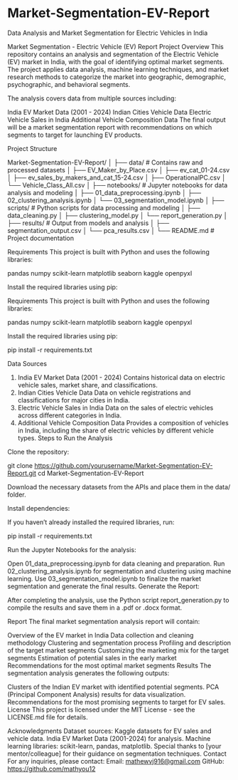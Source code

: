 # Market-Segmentation-EV-Report
Data Analysis and Market Segmentation for Electric Vehicles in India

Market Segmentation - Electric Vehicle (EV) Report
Project Overview
This repository contains an analysis and segmentation of the Electric Vehicle (EV) market in India, with the goal of identifying optimal market segments. The project applies data analysis, machine learning techniques, and market research methods to categorize the market into geographic, demographic, psychographic, and behavioral segments.

The analysis covers data from multiple sources including:

India EV Market Data (2001 - 2024)
Indian Cities Vehicle Data
Electric Vehicle Sales in India
Additional Vehicle Composition Data
The final output will be a market segmentation report with recommendations on which segments to target for launching EV products.

Project Structure

Market-Segmentation-EV-Report/
│
├── data/                    # Contains raw and processed datasets
│   ├── EV_Maker_by_Place.csv
│   ├── ev_cat_01-24.csv
│   ├── ev_sales_by_makers_and_cat_15-24.csv
│   ├── OperationalPC.csv
│   └── Vehicle_Class_All.csv
│
├── notebooks/               # Jupyter notebooks for data analysis and modeling
│   ├── 01_data_preprocessing.ipynb
│   ├── 02_clustering_analysis.ipynb
│   └── 03_segmentation_model.ipynb
│
├── scripts/                 # Python scripts for data processing and modeling
│   ├── data_cleaning.py
│   ├── clustering_model.py
│   └── report_generation.py
│
├── results/                 # Output from models and analysis
│   ├── segmentation_output.csv
│   └── pca_results.csv
│
└── README.md                # Project documentation

Requirements
This project is built with Python and uses the following libraries:

pandas
numpy
scikit-learn
matplotlib
seaborn
kaggle
openpyxl

Install the required libraries using pip:

Requirements
This project is built with Python and uses the following libraries:

pandas
numpy
scikit-learn
matplotlib
seaborn
kaggle
openpyxl

Install the required libraries using pip:

pip install -r requirements.txt

Data Sources
1. India EV Market Data (2001 - 2024)
Contains historical data on electric vehicle sales, market share, and classifications.
2. Indian Cities Vehicle Data
Data on vehicle registrations and classifications for major cities in India.
3. Electric Vehicle Sales in India
Data on the sales of electric vehicles across different categories in India.
4. Additional Vehicle Composition Data
Provides a composition of vehicles in India, including the share of electric vehicles by different vehicle types.
Steps to Run the Analysis

Clone the repository:

git clone https://github.com/yourusername/Market-Segmentation-EV-Report.git
cd Market-Segmentation-EV-Report

Download the necessary datasets from the APIs and place them in the data/ folder.

Install dependencies:

If you haven’t already installed the required libraries, run:

pip install -r requirements.txt

Run the Jupyter Notebooks for the analysis:

Open 01_data_preprocessing.ipynb for data cleaning and preparation.
Run 02_clustering_analysis.ipynb for segmentation and clustering using machine learning.
Use 03_segmentation_model.ipynb to finalize the market segmentation and generate the final results.
Generate the Report:

After completing the analysis, use the Python script report_generation.py to compile the results and save them in a .pdf or .docx format.

Report
The final market segmentation analysis report will contain:

Overview of the EV market in India
Data collection and cleaning methodology
Clustering and segmentation process
Profiling and description of the target market segments
Customizing the marketing mix for the target segments
Estimation of potential sales in the early market
Recommendations for the most optimal market segments
Results
The segmentation analysis generates the following outputs:

Clusters of the Indian EV market with identified potential segments.
PCA (Principal Component Analysis) results for data visualization.
Recommendations for the most promising segments to target for EV sales.
License
This project is licensed under the MIT License - see the LICENSE.md file for details.

Acknowledgments
Dataset sources:
Kaggle datasets for EV sales and vehicle data.
India EV Market Data (2001-2024) for analysis.
Machine learning libraries: scikit-learn, pandas, matplotlib.
Special thanks to [your mentor/colleague] for their guidance on segmentation techniques.
Contact
For any inquiries, please contact:
Email: mathewvj916@gmail.com
GitHub: https://github.com/mathyou12

